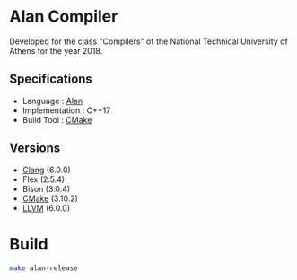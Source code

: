 # Alan Compiler
Developed for the class "Compilers" of the
National Technical University of Athens for
the year 2018.

## Specifications
* Language : [Alan](http://courses.softlab.ntua.gr/compilers/2018a/alan2018.pdf)
* Implementation : C++17
* Build Tool : [CMake][cmake]

## Versions
* [Clang][clang] (6.0.0)
* Flex (2.5.4)
* Bison (3.0.4)
* [CMake][cmake] (3.10.2)
* [LLVM][llvm] (6.0.0)

# Build
```bash
make alan-release
```

[cmake]: https://cmake.org/
[clang]: https://clang.llvm.org/
[llvm]: https://llvm.org/
